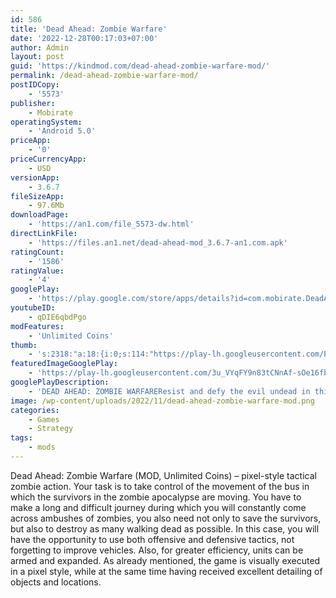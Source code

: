 ```yaml
---
id: 586
title: 'Dead Ahead: Zombie Warfare'
date: '2022-12-28T00:17:03+07:00'
author: Admin
layout: post
guid: 'https://kindmod.com/dead-ahead-zombie-warfare-mod/'
permalink: /dead-ahead-zombie-warfare-mod/
postIDCopy:
    - '5573'
publisher:
    - Mobirate
operatingSystem:
    - 'Android 5.0'
priceApp:
    - '0'
priceCurrencyApp:
    - USD
versionApp:
    - 3.6.7
fileSizeApp:
    - 97.6Mb
downloadPage:
    - 'https://an1.com/file_5573-dw.html'
directLinkFile:
    - 'https://files.an1.net/dead-ahead-mod_3.6.7-an1.com.apk'
ratingCount:
    - '1586'
ratingValue:
    - '4'
googlePlay:
    - 'https://play.google.com/store/apps/details?id=com.mobirate.DeadAheadTactics'
youtubeID:
    - qDIE6qbdPgo
modFeatures:
    - 'Unlimited Coins'
thumb:
    - 's:2318:"a:18:{i:0;s:114:"https://play-lh.googleusercontent.com/Pernk2KffojLAOwqRTbQxdk9t4yVwYvL_LWIn6jubGteFu3Tiad7kM7eLbRAxv-N5A=w526-h296";i:1;s:116:"https://play-lh.googleusercontent.com/kevPKDLdSlmiBkiNnD_BuZJir3pyJWqGJ6EPt65asvkAKsDzPRfPHsrrISvW16joQcGr=w526-h296";i:2;s:115:"https://play-lh.googleusercontent.com/gFjLJwTc9EYxJPM-_Q4zYNX592ywLpTZ_RrJkgdiCsAgoOaNOTMPGAkGQZpOnJfC78A=w526-h296";i:3;s:114:"https://play-lh.googleusercontent.com/oelZPEo5r9WmdTTjmFVbXOWQEsxIX54QxnM3VeJ4mxeAB4Vt9DnCkUWmfY5o-R0V-w=w526-h296";i:4;s:116:"https://play-lh.googleusercontent.com/4LLdyYAznCUQI2JVd2bxHVa4QBT9qyCaDtA3HAF0_M-mAoeczyyTlB6hX5QaqxxI-K-I=w526-h296";i:5;s:116:"https://play-lh.googleusercontent.com/HRgtTjW9-rrY903GJnHYVQaNHD3Il2pNXSdM7lGUp1f09F1RhkhtMRHSdI-q4fv2bliv=w526-h296";i:6;s:116:"https://play-lh.googleusercontent.com/Dr-LU7dVMwskrM-_2eYNaTTi6Z4j3m-AcPIgBpmmlmTh9ixretyOTzaK4vfuoVbx_dmf=w526-h296";i:7;s:115:"https://play-lh.googleusercontent.com/3BHoKTUMDAuzV-vSUtGilsbwgtN6Jepwmqu9yNQn7NhF3u9_RjaErDqlURh1ZUqQZ2M=w526-h296";i:8;s:115:"https://play-lh.googleusercontent.com/WanpKDjCVTifzKrSV03UcpupouYbKNPx1MTlWgXa8SwXupXf4Rui9ZZgcLcp4RKa3rc=w526-h296";i:9;s:115:"https://play-lh.googleusercontent.com/JycECPFDbodTmnCL0ehYS1LzA7mCeFEABLiSp1KJmU_7PTCP-_dJLhUmHqc7qqoImsY=w526-h296";i:10;s:115:"https://play-lh.googleusercontent.com/xWzDFOO975XyKt25X2xUCu6hD9gjESJSj8giUD-dq6j-hx0LHRVXIa8goJnBLazH2TE=w526-h296";i:11;s:116:"https://play-lh.googleusercontent.com/pV-D5lEjSexJ-1vkdpXZtd4hsnZxImaXVBcHr8ECe1MjG2LfXKTaU5Wn6aYZJZqgrC7p=w526-h296";i:12;s:114:"https://play-lh.googleusercontent.com/MMrBFrHoJGXexT2LYrzgoadv0rgAI6zdJo7lq0-K1pjtglKcUxVIUyppi2HtOqFirw=w526-h296";i:13;s:115:"https://play-lh.googleusercontent.com/rPG_9mE87xwHrnr2xjKOft-sl97sMjEdb0bsaNFpbaglvg2lLLrFOt4UeyL-9EffwIg=w526-h296";i:14;s:114:"https://play-lh.googleusercontent.com/-LFguQvoHEtiH7QnkW_0qW4IMjpy-vHwCvXenRsDStYQBlEvUXaiY3f_WcjSSTwBuA=w526-h296";i:15;s:114:"https://play-lh.googleusercontent.com/c7VYt3zIghAOnKCJ2Yw-9av9gvTLSBAovcAgLc8hNKV1pHMSxY8blXU2AkK050CpPg=w526-h296";i:16;s:114:"https://play-lh.googleusercontent.com/Rf8_TgRobAF_BI3SFwai8j8YrFT2-MV9nk83LthrgZhcqHM-qbciu6_w7TRgt69Jng=w526-h296";i:17;s:115:"https://play-lh.googleusercontent.com/0OVaAnbYZER2rYz7Sfe98kAJDwV5jQkgLjOe8uXbAxu4PXtdikuj2n8OcoPVxpxifkQ=w526-h296";}";'
featuredImageGooglePlay:
    - 'https://play-lh.googleusercontent.com/3u_VYqFY9n83tCNnAf-sOe16fb12n5Y0iPXnnqnCbCSGzP5SUvVn5_RvLLI-ZU-6cE4'
googlePlayDescription:
    - 'DEAD AHEAD: ZOMBIE WARFAREResist and defy the evil undead in this new tactical survival sequel of Dead Ahead!.Fight for freedom and become a fearless slayer of the undead in one of the funnest survival.'
image: /wp-content/uploads/2022/11/dead-ahead-zombie-warfare-mod.png
categories:
    - Games
    - Strategy
tags:
    - mods
---
```


Dead Ahead: Zombie Warfare (MOD, Unlimited Coins) – pixel-style tactical zombie action. Your task is to take control of the movement of the bus in which the survivors in the zombie apocalypse are moving. You have to make a long and difficult journey during which you will constantly come across ambushes of zombies, you also need not only to save the survivors, but also to destroy as many walking dead as possible. In this case, you will have the opportunity to use both offensive and defensive tactics, not forgetting to improve vehicles. Also, for greater efficiency, units can be armed and expanded. As already mentioned, the game is visually executed in a pixel style, while at the same time having received excellent detailing of objects and locations.